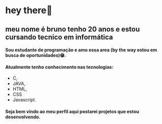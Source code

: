 # hey there👋
 
## meu nome é bruno tenho 20 anos e estou cursando tecnico em informática 
#### Sou estudante de programação e amo essa area (by the way estou em busca de oportunidades)😁.
#### Atualmente tenho conhecimento nas tecnologias:

* C, 
* JAVA, 
* HTML, 
* CSS  
* Javascript.

#### Seja bem vindo ao meu perfil aqui postarei projetos que estou desenvolvendo.



